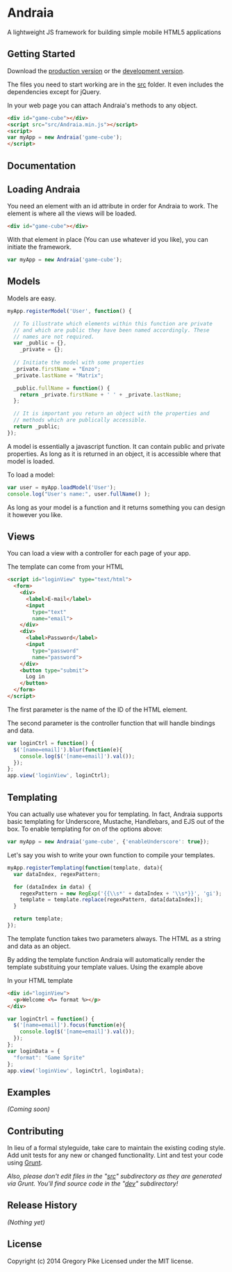 # Andraia

A lightweight JS framework for building simple mobile HTML5 applications

## Getting Started
<!--### On the server
Install the module with: `npm install Andraia`

```javascript
var Andraia = require('Andraia')('game-cube', { enableRouter: false }); // Does not work
```

### In the browser-->
Download the [production version][min] or the [development version][max].

[min]: https://raw.github.com/grevory/andraia-js-mobile-framework/master/src/Andraia.min.js
[max]: https://raw.github.com/grevory/andraia-js-mobile-framework/master/src/Andraia.js

The files you need to start working are in the [src](https://github.com/grevory/andraia-js-mobile-framework/tree/master/src) folder. It even includes the dependencies except for jQuery.

In your web page you can attach Andraia's methods to any object.

```html
<div id="game-cube"></div>
<script src="src/Andraia.min.js"></script>
<script>
var myApp = new Andraia('game-cube');
</script>
```

## Documentation
Loading Andraia
---------------

You need an element with an id attribute in order for Andraia to work. The element is where all the views will be loaded.

```html
<div id="game-cube"></div>
```

With that element in place (You can use whatever id you like), you can initiate the framework.

```javascript
var myApp = new Andraia('game-cube');
```


Models
------

Models are easy.

```javascript
myApp.registerModel('User', function() {

  // To illustrate which elements within this function are private 
  // and which are public they have been named accordingly. These 
  // names are not required.
  var _public = {},
    _private = {};
  
  // Initiate the model with some properties
  _private.firstName = "Enzo";
  _private.lastName = "Matrix";

  _public.fullName = function() {
    return _private.firstName + ' ' + _private.lastName;
  };

  // It is important you return an object with the properties and 
  // methods which are publically accessible.
  return _public;
});
```

A model is essentially a javascript function. It can contain public and private properties. As long as it is returned in an object, it is accessible where that model is loaded.

To load a model:

```javascript
var user = myApp.loadModel('User');
console.log("User's name:", user.fullName() );
```

As long as your model is a function and it returns something you can design it however you like.

Views
-----

You can load a view with a controller for each page of your app.

The template can come from your HTML

```html
<script id="loginView" type="text/html">
  <form>
    <div>
      <label>E-mail</label>
      <input
        type="text"
        name="email">
    </div>
    <div>
      <label>Password</label>
      <input
        type="password"
        name="password">
    </div>
    <button type="submit">
      Log in
    </button>
  </form>
</script>
```

The first parameter is the name of the ID of the HTML element.

The second parameter is the controller function that will handle bindings and data.

```javascript
var loginCtrl = function() {
  $('[name=email]').blur(function(e){
    console.log($('[name=email]').val());
  });
};
app.view('loginView', loginCtrl);
```

Templating
----------

You can actually use whatever you for templating. In fact, Andraia supports basic templating for Underscore, Mustache, Handlebars, and EJS out of the box. To enable templating for on of the options above:

```javascript
var myApp = new Andraia('game-cube', {'enableUnderscore': true});
```

Let's say you wish to write your own function to compile your templates.

```javascript
myApp.registerTemplating(function(template, data){
  var dataIndex, regexPattern;

  for (dataIndex in data) {
    regexPattern = new RegExp('{{\\s*' + dataIndex + '\\s*}}', 'gi');
    template = template.replace(regexPattern, data[dataIndex]);
  }

  return template;
});
```

The template function takes two parameters always. The HTML as a string and data as an object.

By adding the template function Andraia will automatically render the template substituing your template values. Using the example above

In your HTML template

```html
<div id="loginView">
  <p>Welcome <%= format %></p>
</div>
```

```javascript
var loginCtrl = function() {
  $('[name=email]').focus(function(e){
    console.log($('[name=email]').val());
  });
};
var loginData = {
  "format": "Game Sprite"
};
app.view('loginView', loginCtrl, loginData);
```

## Examples
_(Coming soon)_

## Contributing
In lieu of a formal styleguide, take care to maintain the existing coding style. Add unit tests for any new or changed functionality. Lint and test your code using [Grunt](http://gruntjs.com/).

_Also, please don't edit files in the "[src](https://github.com/grevory/andraia-js-mobile-framework/tree/master/src)" subdirectory as they are generated via Grunt. You'll find source code in the "[dev](https://github.com/grevory/andraia-js-mobile-framework/tree/master/dev)" subdirectory!_

## Release History
_(Nothing yet)_

## License
Copyright (c) 2014 Gregory Pike
Licensed under the MIT license.
